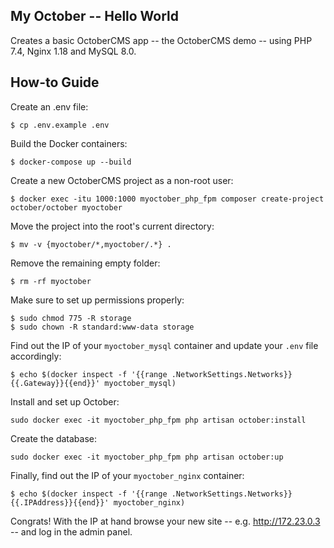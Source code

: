 ## My October -- Hello World

Creates a basic OctoberCMS app -- the OctoberCMS demo -- using PHP 7.4, Nginx 1.18 and MySQL 8.0.

## How-to Guide

Create an .env file:

    $ cp .env.example .env

Build the Docker containers:

    $ docker-compose up --build

Create a new OctoberCMS project as a non-root user:

    $ docker exec -itu 1000:1000 myoctober_php_fpm composer create-project october/october myoctober

Move the project into the root's current directory:

    $ mv -v {myoctober/*,myoctober/.*} .

Remove the remaining empty folder:

    $ rm -rf myoctober

Make sure to set up permissions properly:

    $ sudo chmod 775 -R storage
    $ sudo chown -R standard:www-data storage    

Find out the IP of your `myoctober_mysql` container and update your `.env` file accordingly:

    $ echo $(docker inspect -f '{{range .NetworkSettings.Networks}}{{.Gateway}}{{end}}' myoctober_mysql)

Install and set up October:

    sudo docker exec -it myoctober_php_fpm php artisan october:install

Create the database:

    sudo docker exec -it myoctober_php_fpm php artisan october:up

Finally, find out the IP of your `myoctober_nginx` container:

    $ echo $(docker inspect -f '{{range .NetworkSettings.Networks}}{{.IPAddress}}{{end}}' myoctober_nginx)

Congrats! With the IP at hand browse your new site -- e.g. http://172.23.0.3 -- and log in the admin panel.
